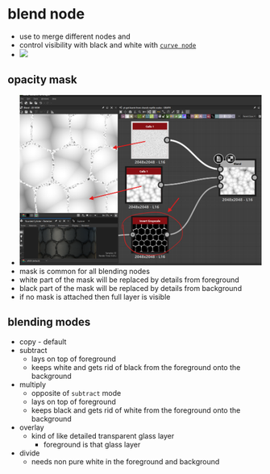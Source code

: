 # blend node

- use to merge different nodes and
- control visibility with black and white with [`curve node`](./nodes.md#curve-node)
- <img src="./images/blend-nodes/blending-node.gif">

## opacity mask

- <img src="./images/blend-nodes/blend-node-mask-influence.png">
- mask is common for all blending nodes
- white part of the mask will be replaced by details from foreground
- black part of the mask will be replaced by details from background
- if no mask is attached then full layer is visible

## blending modes

- copy - default
- subtract
  - lays on top of foreground
  - keeps white and gets rid of black from the foreground onto the background
- multiply
  - opposite of `subtract` mode
  - lays on top of foreground
  - keeps black and gets rid of white from the foreground onto the background
- overlay
  - kind of like detailed transparent glass layer
    - foreground is that glass layer
- divide
  - needs non pure white in the foreground and background
